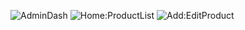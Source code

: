 ![AdminDash](https://user-images.githubusercontent.com/20828934/183266314-f0b5ab1c-ce70-44f0-bdad-a491fcc4c0d1.jpg)
![Home:ProductList](https://user-images.githubusercontent.com/20828934/183266541-3cda6f49-b2a3-4576-b608-09f4b991d0dc.jpg)
![Add:EditProduct](https://user-images.githubusercontent.com/20828934/183266544-8483fc02-281d-4e95-aaad-deb9444434f1.jpg)
